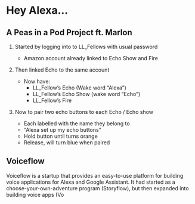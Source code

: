 # Hey Alexa...

## A Peas in a Pod Project ft. Marlon

1.  Started by logging into to LL_Fellows with usual password
	- Amazon account already linked to Echo Show and Fire
    
2. Then linked Echo to the same account
	-   Now have:
		- LL_Fellow’s Echo (Wake word “Alexa”)
		- LL_Fellow’s Echo Show (wake word “Echo”)
		- LL_Fellow’s Fire

3. Now to pair two echo buttons to each Echo / Echo show
	- Each labelled with the name they belong to
	- “Alexa set up my echo buttons”
	- Hold button until turns orange
	- Release, will turn blue when paired


## Voiceflow

Voiceflow is a startup that provides an easy-to-use platform for building voice applications for Alexa and Google Assistant. It had started as a choose-your-own-adventure program (Storyflow), but then expanded into building voice apps (Vo
<!--stackedit_data:
eyJoaXN0b3J5IjpbNDQyNDAzNjU5LC0xMTMyOTQ0MDk4LDExMz
AwMDI1NDksMTUyMzMwNjM4NCwtMTQwMDA2MzI4NywtNTMyNDU5
MDcxLC04MDU4MTkxNjJdfQ==
-->